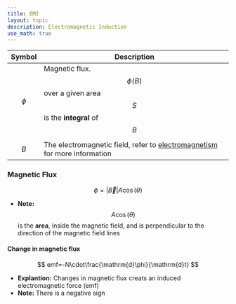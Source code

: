 ```yaml
---
title: EMI
layout: topic
description: Electromagnetic Induction
use_math: true
---
```


| Symbol   | Description                                                  |
| -------- | ------------------------------------------------------------ |
| $$\phi$$ | Magnetic flux. $$\phi(B)$$ over a given area $$S$$ is the **integral** of $$B$$ |
| $$B$$    | The electromagnetic field, refer to [electromagnetism](./Electromagnetism.md) for more information |

### Magnetic Flux

$$
\phi=|\vec{B}|A\cos(\theta)
$$

- **Note:** $$A\cos(\theta)$$ is the **area**, inside the magnetic field, and is perpendicular to the direction of the magnetic field lines

#### Change in magnetic flux

$$
emf=-N\cdot\frac{\mathrm{d}\phi}{\mathrm{d}t}
$$

- **Explantion:** Changes in magnetic flux creats an induced electromagnetic force (emf)
- **Note:** There is a negative sign

